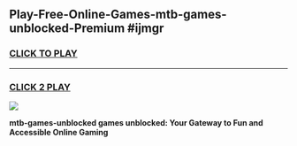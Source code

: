 
## Play-Free-Online-Games-mtb-games-unblocked-Premium #ijmgr
<h3>
<a href="https://premium.freeplayer.one?title=mtb-games-unblocked&ref=8M">CLICK TO PLAY</a></h3>
<hr>

<h3>
<a href="https://premium.freeplayer.one?title=mtb-games-unblocked&ref=8M">CLICK 2 PLAY</a>
  
</h3>

<a href="https://premium.freeplayer.one?title=mtb-games-unblocked&ref=8M"><img src="https://clearcache.store/games.png"></a>


**mtb-games-unblocked games unblocked: Your Gateway to Fun and Accessible Online Gaming**
